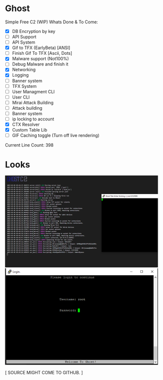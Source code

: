 # Ghost
Simple Free C2 (WIP) 
Whats Done & To Come:
- [x] DB Encryption by key
- [ ] API Support
- [ ] API System
- [x] Gif to TFX (EarlyBeta) [ANSI]
- [ ] Finish Gif To TFX [Ascii, Dots]
- [x] Malware support (Not100%)
- [ ] Debug Malware and finish it
- [x] Networking
- [x] Logging
- [ ] Banner system
- [ ] TFX System
- [ ] User Managment CLI
- [ ] User CLI
- [ ] Mirai Attack Building
- [ ] Attack building
- [ ] Banner system
- [ ] ip locking to account
- [x] CTX Resolver
- [x] Custom Table Lib
- [ ] GIF Caching toggle (Turn off live rendering)

Current Line Count: 398
# Looks
![DevImage](https://raw.githubusercontent.com/N0B0DY7198/Ghost/main/indev.PNG)
![DevImage2](https://raw.githubusercontent.com/N0B0DY7198/Ghost/main/login2.png)


[     SOURCE MIGHT COME TO GITHUB.    ]

